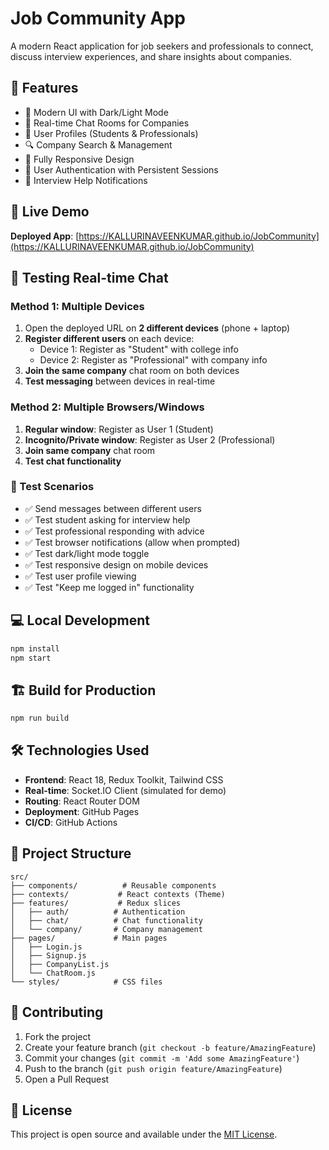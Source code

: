 # Job Community App

A modern React application for job seekers and professionals to connect, discuss interview experiences, and share insights about companies.

## 🌟 Features

- 🎨 Modern UI with Dark/Light Mode
- 💬 Real-time Chat Rooms for Companies  
- 👥 User Profiles (Students & Professionals)
- 🔍 Company Search & Management
- 📱 Fully Responsive Design
- 🔐 User Authentication with Persistent Sessions
- 🚨 Interview Help Notifications

## 🚀 Live Demo

**Deployed App**: [https://KALLURINAVEENKUMAR.github.io/JobCommunity](https://KALLURINAVEENKUMAR.github.io/JobCommunity)

## 📱 Testing Real-time Chat

### Method 1: Multiple Devices
1. Open the deployed URL on **2 different devices** (phone + laptop)
2. **Register different users** on each device:
   - Device 1: Register as "Student" with college info
   - Device 2: Register as "Professional" with company info
3. **Join the same company** chat room on both devices
4. **Test messaging** between devices in real-time

### Method 2: Multiple Browsers/Windows
1. **Regular window**: Register as User 1 (Student)
2. **Incognito/Private window**: Register as User 2 (Professional)
3. **Join same company** chat room
4. **Test chat functionality**

### 🧪 Test Scenarios
- ✅ Send messages between different users
- ✅ Test student asking for interview help
- ✅ Test professional responding with advice
- ✅ Test browser notifications (allow when prompted)
- ✅ Test dark/light mode toggle
- ✅ Test responsive design on mobile devices
- ✅ Test user profile viewing
- ✅ Test "Keep me logged in" functionality

## 💻 Local Development

```bash
npm install
npm start
```

## 🏗️ Build for Production

```bash
npm run build
```

## 🛠️ Technologies Used

- **Frontend**: React 18, Redux Toolkit, Tailwind CSS
- **Real-time**: Socket.IO Client (simulated for demo)
- **Routing**: React Router DOM
- **Deployment**: GitHub Pages
- **CI/CD**: GitHub Actions

## 📁 Project Structure

```
src/
├── components/          # Reusable components
├── contexts/           # React contexts (Theme)
├── features/           # Redux slices
│   ├── auth/          # Authentication
│   ├── chat/          # Chat functionality
│   └── company/       # Company management
├── pages/             # Main pages
│   ├── Login.js
│   ├── Signup.js
│   ├── CompanyList.js
│   └── ChatRoom.js
└── styles/            # CSS files
```

## 🤝 Contributing

1. Fork the project
2. Create your feature branch (`git checkout -b feature/AmazingFeature`)
3. Commit your changes (`git commit -m 'Add some AmazingFeature'`)
4. Push to the branch (`git push origin feature/AmazingFeature`)
5. Open a Pull Request

## 📄 License

This project is open source and available under the [MIT License](LICENSE).
